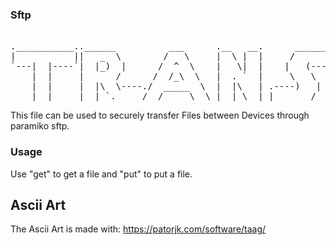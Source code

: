### Sftp
<pre>

.___________..______          ___      .__   __.      _______. _______  _______ .______      
|           ||   _  \        /   \     |  \ |  |     /       ||   ____||   ____||   _  \     
`---|  |----`|  |_)  |      /  ^  \    |   \|  |    |   (----`|  |__   |  |__   |  |_)  |    
    |  |     |      /      /  /_\  \   |  . `  |     \   \    |   __|  |   __|  |      /     
    |  |     |  |\  \----./  _____  \  |  |\   | .----)   |   |  |     |  |____ |  |\  \----.
    |__|     | _| `._____/__/     \__\ |__| \__| |_______/    |__|     |_______|| _| `._____|
</pre>
This file can be used to securely transfer Files between Devices through paramiko sftp.

### Usage
Use "get" to get a file and "put" to put a file.

## Ascii Art  
The Ascii Art is made with: https://patorjk.com/software/taag/
